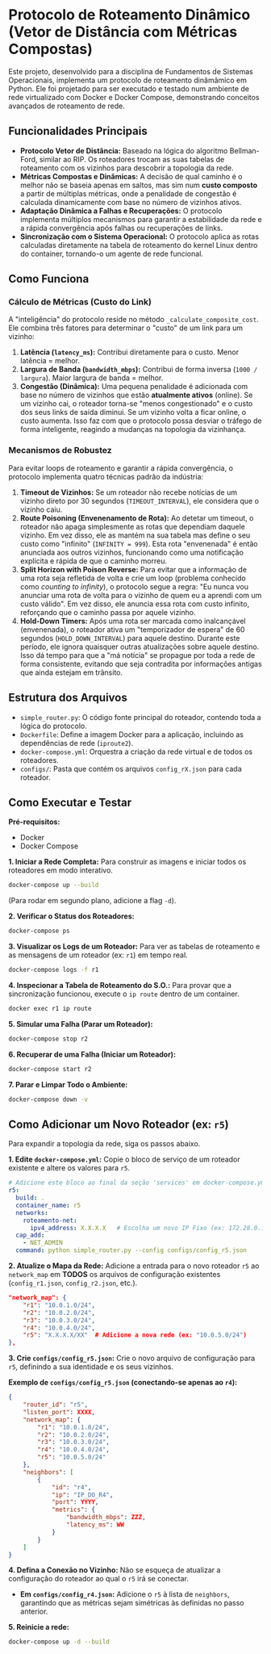 # Protocolo de Roteamento Dinâmico (Vetor de Distância com Métricas Compostas)

Este projeto, desenvolvido para a disciplina de Fundamentos de Sistemas Operacionais, implementa um protocolo de roteamento dinâmâmico em Python. Ele foi projetado para ser executado e testado num ambiente de rede virtualizado com Docker e Docker Compose, demonstrando conceitos avançados de roteamento de rede.

## Funcionalidades Principais

-   **Protocolo Vetor de Distância:** Baseado na lógica do algoritmo Bellman-Ford, similar ao RIP. Os roteadores trocam as suas tabelas de roteamento com os vizinhos para descobrir a topologia da rede.
-   **Métricas Compostas e Dinâmicas:** A decisão de qual caminho é o melhor não se baseia apenas em saltos, mas sim num **custo composto** a partir de múltiplas métricas, onde a penalidade de congestão é calculada dinamicamente com base no número de vizinhos ativos.
-   **Adaptação Dinâmica a Falhas e Recuperações:** O protocolo implementa múltiplos mecanismos para garantir a estabilidade da rede e a rápida convergência após falhas ou recuperações de links.
-   **Sincronização com o Sistema Operacional:** O protocolo aplica as rotas calculadas diretamente na tabela de roteamento do kernel Linux dentro do container, tornando-o um agente de rede funcional.

## Como Funciona

### Cálculo de Métricas (Custo do Link)
A "inteligência" do protocolo reside no método `_calculate_composite_cost`. Ele combina três fatores para determinar o "custo" de um link para um vizinho:
1.  **Latência (`latency_ms`):** Contribui diretamente para o custo. Menor latência = melhor.
2.  **Largura de Banda (`bandwidth_mbps`):** Contribui de forma inversa (`1000 / largura`). Maior largura de banda = melhor.
3.  **Congestão (Dinâmica):** Uma pequena penalidade é adicionada com base no número de vizinhos que estão **atualmente ativos** (online). Se um vizinho cai, o roteador torna-se "menos congestionado" e o custo dos seus links de saída diminui. Se um vizinho volta a ficar online, o custo aumenta. Isso faz com que o protocolo possa desviar o tráfego de forma inteligente, reagindo a mudanças na topologia da vizinhança.

### Mecanismos de Robustez
Para evitar loops de roteamento e garantir a rápida convergência, o protocolo implementa quatro técnicas padrão da indústria:

1.  **Timeout de Vizinhos:** Se um roteador não recebe notícias de um vizinho direto por 30 segundos (`TIMEOUT_INTERVAL`), ele considera que o vizinho caiu.
2.  **Route Poisoning (Envenenamento de Rota):** Ao detetar um timeout, o roteador não apaga simplesmente as rotas que dependiam daquele vizinho. Em vez disso, ele as mantém na sua tabela mas define o seu custo como "infinito" (`INFINITY = 999`). Esta rota "envenenada" é então anunciada aos outros vizinhos, funcionando como uma notificação explícita e rápida de que o caminho morreu.
3.  **Split Horizon with Poison Reverse:** Para evitar que a informação de uma rota seja refletida de volta e crie um loop (problema conhecido como *counting to infinity*), o protocolo segue a regra: "Eu nunca vou anunciar uma rota de volta para o vizinho de quem eu a aprendi com um custo válido". Em vez disso, ele anuncia essa rota com custo infinito, reforçando que o caminho passa por aquele vizinho.
4.  **Hold-Down Timers:** Após uma rota ser marcada como inalcançável (envenenada), o roteador ativa um "temporizador de espera" de 60 segundos (`HOLD_DOWN_INTERVAL`) para aquele destino. Durante este período, ele ignora quaisquer outras atualizações sobre aquele destino. Isso dá tempo para que a "má notícia" se propague por toda a rede de forma consistente, evitando que seja contradita por informações antigas que ainda estejam em trânsito.

## Estrutura dos Arquivos

-   `simple_router.py`: O código fonte principal do roteador, contendo toda a lógica do protocolo.
-   `Dockerfile`: Define a imagem Docker para a aplicação, incluindo as dependências de rede (`iproute2`).
-   `docker-compose.yml`: Orquestra a criação da rede virtual e de todos os roteadores.
-   `configs/`: Pasta que contém os arquivos `config_rX.json` para cada roteador.

## Como Executar e Testar

**Pré-requisitos:**
-   Docker
-   Docker Compose

**1. Iniciar a Rede Completa:**
Para construir as imagens e iniciar todos os roteadores em modo interativo.
```bash
docker-compose up --build
```
(Para rodar em segundo plano, adicione a flag `-d`).

**2. Verificar o Status dos Roteadores:**
```bash
docker-compose ps
```

**3. Visualizar os Logs de um Roteador:**
Para ver as tabelas de roteamento e as mensagens de um roteador (ex: `r1`) em tempo real.
```bash
docker-compose logs -f r1
```

**4. Inspecionar a Tabela de Roteamento do S.O.:**
Para provar que a sincronização funcionou, execute o `ip route` dentro de um container.
```bash
docker exec r1 ip route
```

**5. Simular uma Falha (Parar um Roteador):**
```bash
docker-compose stop r2
```

**6. Recuperar de uma Falha (Iniciar um Roteador):**
```bash
docker-compose start r2
```

**7. Parar e Limpar Todo o Ambiente:**
```bash
docker-compose down -v
```

## Como Adicionar um Novo Roteador (ex: `r5`)

Para expandir a topologia da rede, siga os passos abaixo.

**1. Edite `docker-compose.yml`:**
Copie o bloco de serviço de um roteador existente e altere os valores para `r5`.
```yaml
# Adicione este bloco ao final da seção 'services' em docker-compose.yml
r5:
  build: .
  container_name: r5
  networks:
    roteamento-net:
      ipv4_address: X.X.X.X   # Escolha um novo IP Fixo (ex: 172.28.0.105)
  cap_add:
    - NET_ADMIN
  command: python simple_router.py --config configs/config_r5.json
```

**2. Atualize o Mapa da Rede:**
Adicione a entrada para o novo roteador `r5` ao `network_map` em **TODOS** os arquivos de configuração existentes (`config_r1.json`, `config_r2.json`, etc.).
```json
"network_map": {
    "r1": "10.0.1.0/24",
    "r2": "10.0.2.0/24",
    "r3": "10.0.3.0/24",
    "r4": "10.0.4.0/24",
    "r5": "X.X.X.X/XX"  # Adicione a nova rede (ex: "10.0.5.0/24")
},
```

**3. Crie `configs/config_r5.json`:**
Crie o novo arquivo de configuração para `r5`, definindo a sua identidade e os seus vizinhos.

**Exemplo de `configs/config_r5.json` (conectando-se apenas ao `r4`):**
```json
{
    "router_id": "r5",
    "listen_port": XXXX,
    "network_map": {
        "r1": "10.0.1.0/24",
        "r2": "10.0.2.0/24",
        "r3": "10.0.3.0/24",
        "r4": "10.0.4.0/24",
        "r5": "10.0.5.0/24"
    },
    "neighbors": [
        {
            "id": "r4",
            "ip": "IP_DO_R4",
            "port": YYYY,
            "metrics": {
                "bandwidth_mbps": ZZZ,
                "latency_ms": WW
            }
        }
    ]
}
```

**4. Defina a Conexão no Vizinho:**
Não se esqueça de atualizar a configuração do roteador ao qual o `r5` irá se conectar.
* **Em `configs/config_r4.json`:** Adicione o `r5` à lista de `neighbors`, garantindo que as métricas sejam simétricas às definidas no passo anterior.

**5. Reinicie a rede:**
```bash
docker-compose up -d --build
```
